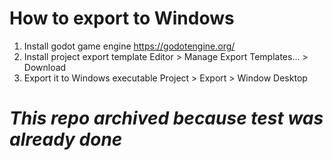 # How to export to Windows
1. Install godot game engine
https://godotengine.org/
2. Install project export template
Editor > Manage Export Templates... > Download
3. Export it to Windows executable
Project > Export > Window Desktop

# *This repo archived because test was already done*
